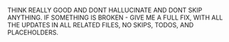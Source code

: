 THINK REALLY GOOD AND DONT HALLUCINATE AND DONT SKIP ANYTHING. IF SOMETHING IS BROKEN - GIVE ME A FULL FIX, WITH ALL THE UPDATES IN ALL RELATED FILES, NO SKIPS, TODOS, AND PLACEHOLDERS.